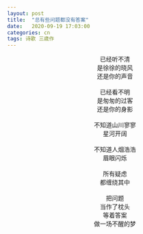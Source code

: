 ```yaml
---
layout: post
title:  "总有些问题都没有答案"
date:   2020-09-19 17:03:00
categories: cn
tags: 诗歌 三歳作
---
```


<center>
已经听不清<br>
是徐徐的晓风<br>
还是你的声音<br>
<br>
已经看不明<br>
是匆匆的过客<br>
还是你的身影<br>
<br>
不知道山川寥寥<br>
星河开阔<br>
<br>
不知道人烟浩浩<br>
眉眼闪烁<br>
<br>
所有疑虑<br>
都缠绕其中<br>
<br>
把问题<br>
当作了枕头<br>
等着答案<br>
做一场不醒的梦<br>
</center>
